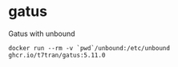 # gatus
Gatus with unbound

```
docker run --rm -v `pwd`/unbound:/etc/unbound ghcr.io/t7tran/gatus:5.11.0
```

